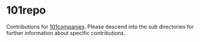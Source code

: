 101repo
=======

Contributions for [101companies](http://101companies.org).
Please descend into the sub directories for further information about specific contributions.

